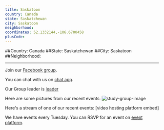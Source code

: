 ```yaml
---
title: Saskatoon
country: Canada
state: Saskatchewan
city: Saskatoon
neighborhood: 
coordinates: 52.1332144,-106.6700458
plusCode:
---
```


##Country: Canada
##State: Saskatchewan
##City: Saskatoon
##Neighborhood: 
*****
Join our [Facebook group](https://www.facebook.com/groups/saskatoon.free.code.camp/).

You can chat with us on [chat app]().

Our Group leader is [leader]()

Here are some pictures from our recent events:
![study-group-image]()

Here's a stream of one of our recent events:
[video hosting platform embed]

We have events every Tuesday. You can RSVP for an event on [event platform]().

